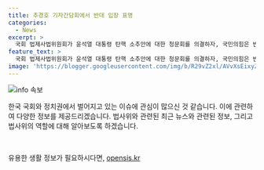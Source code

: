 ```yaml
---
title: 추경호 기자간담회에서 반대 입장 표명
categories:
  - News
excerpt: >
  국회 법제사법위원회가 윤석열 대통령 탄핵 소추안에 대한 청문회를 의결하자, 국민의힘은 반대 입장을 표명했다. 국민의힘 원내대표 추경호는 이에 대해 관련 기자간담회를 열 예정이며, 이에 대한 입장을 표명할 것으로 전해졌다. 청문회에서 증인으로 채택된 김건희 여사와 최은순 씨에 대한 조사를 통해 국민의힘과 민주당 간의 갈등이 더욱 고조될 전망이다.
feature_text: >
  국회 법제사법위원회가 윤석열 대통령 탄핵 소추안에 대한 청문회를 의결하자, 국민의힘은 반대 입장을 표명했다. 국민의힘 원내대표 추경호는 이에 대해 관련 기자간담회를 열 예정이며, 이에 대한 입장을 표명할 것으로 전해졌다. 청문회에서 증인으로 채택된 김건희 여사와 최은순 씨에 대한 조사를 통해 국민의힘과 민주당 간의 갈등이 더욱 고조될 전망이다.
image: 'https://blogger.googleusercontent.com/img/b/R29vZ2xl/AVvXsEixyZcFfHzMRdzZMjFBmAUKJYCLCGyLL1o632UiGVXcaFdKo_bkvkuCioo0uUKlGfBVcT3P84aROyZIXSBEx3Aw5nCQ3pTgDom1WDC4m8eifvWiAmWEEVb4x6G_l8C0QH225ldMjyaFvpxGEBGNO37VmDTDMHGhJPq73UglMfDca1-0aw/s1600/blogspot.png'
---
```


<p><img src="https://blogger.googleusercontent.com/img/b/R29vZ2xl/AVvXsEixyZcFfHzMRdzZMjFBmAUKJYCLCGyLL1o632UiGVXcaFdKo_bkvkuCioo0uUKlGfBVcT3P84aROyZIXSBEx3Aw5nCQ3pTgDom1WDC4m8eifvWiAmWEEVb4x6G_l8C0QH225ldMjyaFvpxGEBGNO37VmDTDMHGhJPq73UglMfDca1-0aw/s1600/blogspot.png" alt="info 속보" /></p>

<p>한국 국회와 정치권에서 벌어지고 있는 이슈에 관심이 많으신 것 같습니다. 이에 관련하여 다양한 정보를 제공드리겠습니다. 법사위와 관련된 최근 뉴스와 관련된 정보, 그리고 법사위의 역할에 대해 알아보도록 하겠습니다.  </p>

<p data-ke-size="size16">&nbsp;</p>
유용한 생활 정보가 필요하시다면, <a href="https://opensis.kr" rel="dofollow">opensis.kr</a>


